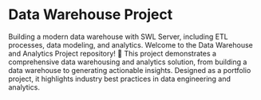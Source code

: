 # Data Warehouse Project
Building a modern data warehouse with SWL Server, including ETL processes, data modeling, and analytics.
Welcome to the Data Warehouse and Analytics Project repository! 🚀
This project demonstrates a comprehensive data warehousing and analytics solution, from building a data warehouse to generating actionable insights. Designed as a portfolio project, it highlights industry best practices in data engineering and analytics.
